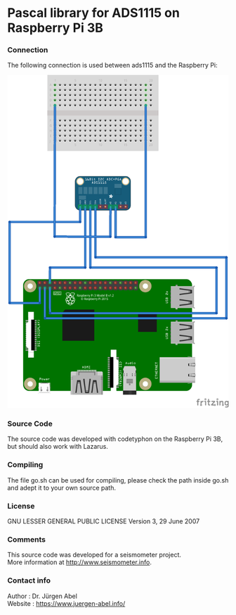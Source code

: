 # Pascal library for ADS1115 on Raspberry Pi 3B

### Connection
The following connection is used between ads1115 and the Raspberry Pi:

![images/raspberry_ads1115_library_steckplatine_transparent.png](images/raspberry_ads1115_library_steckplatine_transparent.png)<br>

### Source Code
The source code was developed with codetyphon on the Raspberry Pi 3B, but should also work with Lazarus.

### Compiling
The file go.sh can be used for compiling, please check the path inside go.sh and adept it to your own source path.

### License
GNU LESSER GENERAL PUBLIC LICENSE Version 3, 29 June 2007

### Comments
This source code was developed for a seismometer project.<br />
More information at http://www.seismometer.info.

### Contact info
Author  : Dr. Jürgen Abel<br />
Website : https://www.juergen-abel.info/<br />
